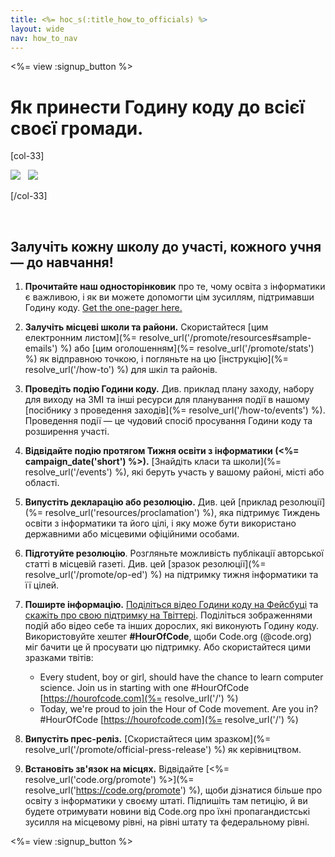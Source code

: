 ```yaml
---
title: <%= hoc_s(:title_how_to_officials) %>
layout: wide
nav: how_to_nav
---
```

<%= view :signup_button %>

# Як принести Годину коду до всієї своєї громади.

[col-33]

![](/images/fit-275/highlight-obama.png)&nbsp;&nbsp;&nbsp;![](/images/fit-246/dan.jpg)

[/col-33]

<p style="clear:both">&nbsp;</p>

## Залучіть кожну школу до участі, кожного учня — до навчання!

1. **Прочитайте наш односторінковик** про те, чому освіта з інформатики є важливою, і як ви можете допомогти цім зусиллям, підтримавши Годину коду. [Get the one-pager here.](/files/hoc-one-pager.pdf)

2. **Залучіть місцеві школи та райони.** Скористайтеся [цим електронним листом](%= resolve_url('/promote/resources#sample-emails') %) або [цим оголошенням](%= resolve_url('/promote/stats') %) як відправною точкою, і погляньте на цю [інструкцію](%= resolve_url('/how-to') %) для шкіл та районів.

3. **Проведіть подію Години коду.** Див. приклад плану заходу, набору для виходу на ЗМІ та інші ресурси для планування події в нашому [посібнику з проведення заходів](%= resolve_url('/how-to/events') %). Проведення події — це чудовий спосіб просування Години коду та розширення участі.

4. **Відвідайте подію протягом Тижня освіти з інформатики (<%= campaign_date('short') %>).** [Знайдіть класи та школи](%= resolve_url('/events') %), які беруть участь у вашому районі, місті або області.

5. **Випустіть декларацію або резолюцію.** Див. цей [приклад резолюції](%= resolve_url('resources/proclamation') %), яка підтримує Тиждень освіти з інформатики та його цілі, і яку може бути використано державними або місцевими офіційними особами.

6. **Підготуйте резолюцію**. Розгляньте можливість публікації авторської статті в місцевій газеті. Див. цей [зразок резолюції](%= resolve_url('/promote/op-ed') %) на підтримку тижня інформатики та її цілей.

7. **Поширте інформацію.** [Поділіться відео Години коду на Фейсбуці](https://www.facebook.com/sharer/sharer.php?u=http%3A%2F%2Fhourofcode.com%2Fus) та [скажіть про свою підтримку на Твіттері](https://twitter.com/intent/tweet?url=http%3A%2F%2Fhourofcode.com&text=I%27m%20participating%20in%20this%20year%27s%20%23HourOfCode%2C%20are%20you%3F%20%40codeorg&original_referer=https%3A%2F%2Fwww.google.com%2Furl%3Fq%3Dhttps%253A%252F%252Ftwitter.com%252Fshare%253Fhashtags%253D%2526amp%253Brelated%253Dcodeorg%2526amp%253Btext%253DI%252527m%252Bparticipating%252Bin%252Bthis%252Byear%252527s%252B%252523HourOfCode%25252C%252Bare%252Byou%25253F%252B%252540codeorg%2526amp%253Burl%253Dhttp%25253A%25252F%25252Fhourofcode.com%26sa%3DD%26sntz%3D1%26usg%3DAFQjCNE1GLTUbKZfMlEh9Aj5w0iswz6PYQ&related=codeorg&hashtags=). Поділіться зображеннями подій або відео себе та інших дорослих, які виконують Годину коду. Використовуйте хештег **#HourOfCode**, щоби Code.org (@code.org) міг бачити це й просувати цю підтримку. Або скористайтеся цими зразками твітів:
    
    - Every student, boy or girl, should have the chance to learn computer science. Join us in starting with one #HourOfCode [https://hourofcode.com](%= resolve_url('/') %)
    - Today, we're proud to join the Hour of Code movement. Are you in? #HourOfCode [https://hourofcode.com](%= resolve_url('/') %)   
          
        

8. **Випустіть прес-реліз.** [Скористайтеся цим зразком](%= resolve_url('/promote/official-press-release') %) як керівництвом.

9. **Встановіть зв'язок на місцях.** Відвідайте [<%= resolve_url('code.org/promote') %>](%= resolve_url('https://code.org/promote') %), щоби дізнатися більше про освіту з інформатики у своєму штаті. Підпишіть там петицію, й ви будете отримувати новини від Code.org про їхні пропагандистські зусилля на місцевому рівні, на рівні штату та федеральному рівні.

<%= view :signup_button %>